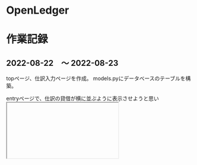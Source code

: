 # OpenLedger



# 作業記録

## 2022-08-22　〜 2022-08-23
topページ、仕訳入力ページを作成。
models.pyにデータベースのテーブルを構築。

entryページで、仕訳の貸借が横に並ぶように表示させようと思い <iframe> と debit_side.html（子）, credit_side.html（子） を使って表示させるところまではできたが、
いざentry.html（親）でsubmitしてみたら子要素の情報がPOSTできなかった。解決できず保留中。

## 2022-08-24
勘定科目リストを作成。
地道にadmin画面に打ち込んだのち、 manage.py dumpdata journal.account > account.json にて出力。
vscodeのjson整形機能に思わず「おー」と声が出た。
Gitを入れていたものの add, commit, push していなかったので、これらを実行

> Gitカンペ
>> git add .
>> git commit
>> git push origin main
